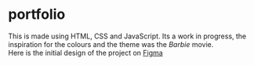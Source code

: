# portfolio
This is made using HTML, CSS and JavaScript. Its a work in progress, the inspiration for the colours and the theme was the <em>Barbie</em> movie.<br>
Here is the initial design of the project on <a href="https://www.figma.com/proto/gcMU2QW5pauGHrMcFG4RwA/Portfolio?node-id=0-1" target="_blank">Figma</a>
